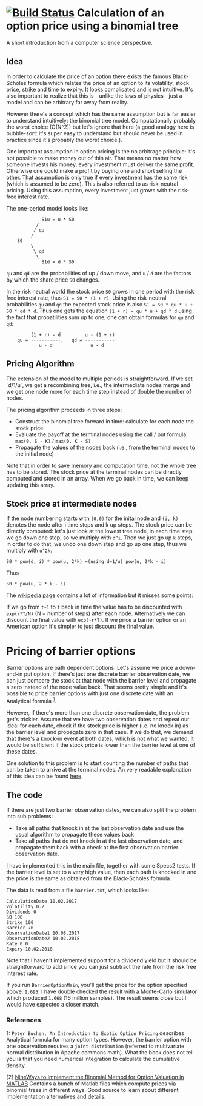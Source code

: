 # [![Build Status](https://travis-ci.org/gbasler/barrier-option.png?branch=master)](https://travis-ci.org/gbasler/barrier-option) Calculation of an option price using a binomial tree
A short introduction from a computer science perspective.

## Idea

In order to calculate the price of an option there exists the
famous Black-Scholes formula which relates the price of an option
to its volatility, stock price, strike and time to expiry.
It looks complicated and is not intuitive. It's also important to realize that this is - unlike the laws of physics -
just a model and can be arbitrary far away from reality.

However there's a concept which has the same assumption but is far easier to understand intuitively:
the binomial tree model. Computationally probably the worst choice (O(N^2)) but
let's ignore that here (a good analogy here is bubble-sort: it's super easy to understand
but should never be used in practice since it's probably the worst choice.). 

One important assumption in option pricing is the no arbitrage principle:
it's not possible to make money out of thin air. That means no matter how someone
invests his money, every investment must deliver the same profit. Otherwise one could
make a profit by buying one and short selling the other. That assumption is only true if
every investment has the same risk (which is assumed to be zero). This is also referred to as
risk-neutral pricing. Using this assumption, every investment just grows with the risk-free interest rate.

The one-period model looks like:

                 S1u = u * S0
               /   
              / qu   
             /   
        S0
             \ 
              \ qd
               \ 
                 S1d = d * S0

`qu` and `qd` are the probabilities of up / down move, and `u` / `d` are the factors by which the share price `S0` changes.

In the risk neutral world the stock price `S0` grows in one period with the risk free interest rate, thus `S1 = S0 * (1 + r)`.
Using the risk-neutral probabilities `qu` and `qd` the expected stock price is also `S1 = S0 * qu * u + S0 * qd * d`.
Thus one gets the equation `(1 + r) = qu * u + qd * d` using the fact that probatilities sum up to one, one can obtain formulas for `qu` and `qd`:

             (1 + r) - d         u - (1 + r) 
        qu = -----------,   qd = -----------
                u - d              u - d
          
## Pricing Algorithm

The extension of the model to multiple periods is straightforward. If we set ´d/1/u´, we get a recombining tree, i.e., the intermediate nodes merge and we get one node more for each time step instead of double the number of nodes.

The pricing algorithm proceeds in three steps: 

* Construct the binomial tree forward in time: calculate for each node the stock price
* Evaluate the payoff at the terminal nodes using the call / put formula: `max(0, S - K)` / `max(0, K - S)`
* Propagate the values of the nodes back (i.e., from the terminal nodes to the initial node)

Note that in order to save memory and computation time, not the whole tree has to be stored. The stock price at the terminal
nodes can be directly computed and stored in an array. When we go back in time, we can keep updating this array.

## Stock price at intermediate nodes

If the node numbering starts with `(0,0)` for the inital node and `(i, k)` denotes the node after i time steps and k up steps.
The stock price can be directly computed: let's just look at the lowest tree node, in each time step we go down one step, so we multiply with `d^i`. Then we just go up `k` steps, in order to do that, we undo one down step and go up one step, thus we multiply with `u^2k`:
   
    S0 * pow(d, i) * pow(u, 2*k) =(using d=1/u) pow(u, 2*k - i)    
Thus

    S0 * pow(u, 2 * k - i)

The [wikipedia page](https://en.wikipedia.org/wiki/Binomial_options_pricing_model) contains a lot of information but it misses some points:

If we go from `t+1` to `t` back in time the value has to be discounted with `exp(r*T/N)` (N = number of steps) after each node.
Alternatively we can discount the final value with `exp(-r*T)`. If we price a barrier option or an American option it's simpler to just discount the final value.


# Pricing of barrier options

Barrier options are path dependent options. 
Let's assume we price a down-and-in put option. If there's just one discrete barrier observation date, we can just compare the stock at that node with the barrier level and propagate a zero instead of the node value back. That seems pretty simple and it's possible to price barrier options with just one discrete date with an Analytical formula <sup>[1](#myfootnote1)</sup>.

However, if there's more than one discrete observation date, the problem get's trickier. Assume that we have two observation dates and repeat our idea: for each date, check if the stock price is higher (i.e. no knock in) as the barrier level and propagate zero in that case. If we do that, we demand that there's a knock-in event at both dates, which is not what we wanted. It would be sufficient if the stock price is lower than the barrier level at one of these dates. 

One solution to this problem is to start counting the number of paths that can be taken to arrive at the terminal nodes.
An very readable explanation of this idea can be found [here](https://repository.tudelft.nl/islandora/object/uuid:63f833e0-d0ff-4615-ad23-e8aa1d148188?collection=education).

## The code
If there are just two barrier observation dates, we can also split the problem into sub problems:
 * Take all paths that knock in at the last observation date and use the usual algorithm to propagate these values back
 * Take all paths that do not knock in at the last observation date, and propagate them back with a check at the first observation barrier observation date.

I have implemented this in the main file, together with some Specs2 tests. If the barrier level is set to a very high value,
then each path is knocked in and the price is the same as obtained from the Black-Scholes formula.

The data is read from a file `barrier.txt`, which looks like:

    CalculationDate 10.02.2017
    Volatility 0.2
    Dividends 0
    S0 100
    Strike 100
    Barrier 70
    ObservationDate1 10.08.2017
    ObservationDate2 10.02.2018
    Rate 0.0
    Expiry 10.02.2018

Note that I haven't implemented support for a dividend yield but it should be straightforward to add since you can just subtract
the rate from the risk free interest rate.

If you run `BarrierOptionMain`, you'll get the price for the option specified above:
`1.695`. I have double checked the result with a Monte-Carlo simulator which
produced `1.668` (16 million samples). The result seems close but I would have expected
a closer match.

### References

<a name="myfootnote1">1</a>: `Peter Buchen, An Introduction to Exotic Option Pricing` describes Analytical formula for many option types. However, the barrier option with one observation requires a `joint distribution` (referred to multivariate normal distribution in Apache commons math). What the book does not tell you is that you need numerical integration to calculate the cumulative density.

[2] [NineWays to Implement the Binomial Method for Option Valuation in MATLAB](http://epubs.siam.org/doi/pdf/10.1137/S0036144501393266) Contains a bunch of Matlab files which compute prices via binomial trees
in different ways. Good source to learn about different implementation alternatives and details. 
